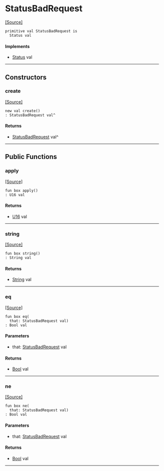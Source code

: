 # StatusBadRequest
<span class="source-link">[[Source]](src/server/status.md#L68)</span>
```pony
primitive val StatusBadRequest is
  Status val
```

#### Implements

* [Status](server-Status.md) val

---

## Constructors

### create
<span class="source-link">[[Source]](src/server/status.md#L68)</span>


```pony
new val create()
: StatusBadRequest val^
```

#### Returns

* [StatusBadRequest](server-StatusBadRequest.md) val^

---

## Public Functions

### apply
<span class="source-link">[[Source]](src/server/status.md#L69)</span>


```pony
fun box apply()
: U16 val
```

#### Returns

* [U16](builtin-U16.md) val

---

### string
<span class="source-link">[[Source]](src/server/status.md#L70)</span>


```pony
fun box string()
: String val
```

#### Returns

* [String](builtin-String.md) val

---

### eq
<span class="source-link">[[Source]](src/server/status.md#L69)</span>


```pony
fun box eq(
  that: StatusBadRequest val)
: Bool val
```
#### Parameters

*   that: [StatusBadRequest](server-StatusBadRequest.md) val

#### Returns

* [Bool](builtin-Bool.md) val

---

### ne
<span class="source-link">[[Source]](src/server/status.md#L69)</span>


```pony
fun box ne(
  that: StatusBadRequest val)
: Bool val
```
#### Parameters

*   that: [StatusBadRequest](server-StatusBadRequest.md) val

#### Returns

* [Bool](builtin-Bool.md) val

---

